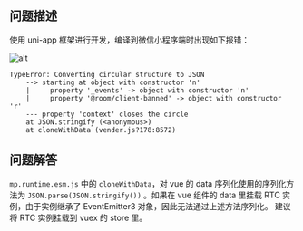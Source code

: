 ## 问题描述
使用 uni-app 框架进行开发，编译到微信小程序端时出现如下报错：

![alt](https://lf6-volc-editor.volccdn.com/obj/volcfe/sop-public/upload_0558a4dfd1be327192f235a6e1750da9.png)

```log
TypeError: Converting circular structure to JSON
    --> starting at object with constructor 'n'
    |     property '_events' -> object with constructor 'n'
    |     property '@room/client-banned' -> object with constructor 'r'
    --- property 'context' closes the circle
    at JSON.stringify (<anonymous>)
    at cloneWithData (vender.js?178:8572)
```
## 问题解答
`mp.runtime.esm.js` 中的 `cloneWithData`，对 vue 的 data 序列化使用的序列化方法为 `JSON.parse(JSON.stringify())` 。如果在 vue 组件的 data 里挂载 RTC 实例，由于实例继承了 EventEmitter3 对象，因此无法通过上述方法序列化。
建议将 RTC 实例挂载到 vuex 的 store 里。